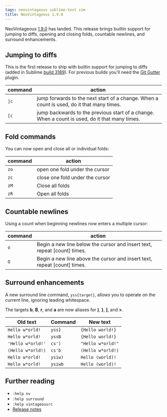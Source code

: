 ```yaml
---
tags: neovintageous sublime-text vim
title: NeoVintageous 1.9.0
---
```


NeoVintageous [1.9.0](https://github.com/NeoVintageous/NeoVintageous/releases/tag/1.9.0) has landed. This release brings builtin support for jumping to diffs, opening and closing folds, countable newlines, and surround enhancements.

## Jumping to diffs

This is the first release to ship with builtin support for jumping to diffs (added in Sublime [build 3189](https://www.sublimetext.com/3dev)). For previous builds you'll need the [Git Gutter](https://github.com/jisaacks/GitGutter) plugin.

command | action
------- | --------
`]c` | jump forwards to the next start of a change. When a count is used, do it that many times.
`[c` | jump backwards to the previous start of a change. When a count is used, do it that many times.

## Fold commands

You can now open and close all or individual folds:

command | action
------- | ------
`zo` | open one fold under the cursor
`zc` | close one fold under the cursor
`zM` | Close all folds
`zR` | Open all folds

## Countable newlines

Using a count when beginning newlines now enters a multiple cursor:

command | action
------- | ------
`o` | Begin a new line below the cursor and insert text, repeat \[count\] times.
`O` | Begin a new line above the cursor and insert text, repeat \[count\] times.

## Surround enhancements

A new surround line command, `yss{target}`, allows you to operate on the current line, ignoring leading whitespace.

The targets **b**, **B**, **r**, and **a** are now aliases for **)**, **}**, **]**, and **>**.

Old text | Command | New text
-------- | ------- | --------
`Hello w*orld!` | `yss}` | `{Hello world!}`
`Hello w*orld!` | `yssB` | `{Hello world!}`
`'Hello w*orld!'` | `cs')` | `"Hello w*orld!"`
`(Hello w*orld!)` | `cs'b` | `(Hello w*orld!)`
`Hello w*orld!` | `ysiw)` | `Hello (world)!`
`Hello w*orld!` | `ysiwb` | `Hello (world)!`

## Further reading

* `:help nv`
* `:help surround`
* `:help vintageousrc`
* [Release notes](https://github.com/NeoVintageous/NeoVintageous/releases/tag/1.9.0)
